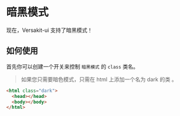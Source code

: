 # 暗黑模式

现在，Versakit-ui 支持了暗黑模式！

## 如何使用

首先你可以创建一个开关来控制 `暗黑模式` 的 `class` 类名。

> 如果您只需要暗色模式，只需在 html 上添加一个名为 dark 的类 。

```html
<html class="dark">
  <head></head>
  <body></body>
</html>
```
